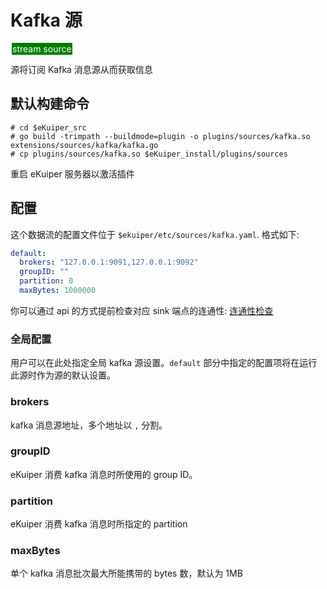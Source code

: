 # Kafka 源

<span style="background:green;color:white;padding:1px;margin:2px">stream source</span>

源将订阅 Kafka 消息源从而获取信息

## 默认构建命令

```shell
# cd $eKuiper_src
# go build -trimpath --buildmode=plugin -o plugins/sources/kafka.so extensions/sources/kafka/kafka.go
# cp plugins/sources/kafka.so $eKuiper_install/plugins/sources
```

重启 eKuiper 服务器以激活插件

## 配置

这个数据流的配置文件位于 `$ekuiper/etc/sources/kafka.yaml`. 格式如下:

```yaml
default:
  brokers: "127.0.0.1:9091,127.0.0.1:9092"
  groupID: ""
  partition: 0
  maxBytes: 1000000
```

你可以通过 api 的方式提前检查对应 sink 端点的连通性: [连通性检查](../../../api/restapi/connection.md#连通性检查)

### 全局配置

用户可以在此处指定全局 kafka 源设置。`default` 部分中指定的配置项将在运行此源时作为源的默认设置。

### brokers

kafka 消息源地址，多个地址以 `,` 分割。

### groupID

eKuiper 消费 kafka 消息时所使用的 group ID。

### partition

eKuiper 消费 kafka 消息时所指定的 partition

### maxBytes

单个 kafka 消息批次最大所能携带的 bytes 数，默认为 1MB
